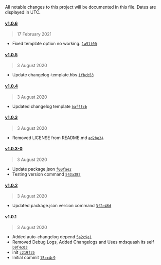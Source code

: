 All notable changes to this project will be documented in this file. Dates are displayed in UTC.

#### [v1.0.6](https://github.com/Phara0h/mdsquash/compare/v1.0.5...v1.0.6)

> 17 February 2021

- Fixed template option no working. [`1a51f00`](https://github.com/Phara0h/mdsquash/commit/1a51f0076cdad4d4af6c4aba24eaf186d1c22963)

#### [v1.0.5](https://github.com/Phara0h/mdsquash/compare/v1.0.4...v1.0.5)

> 3 August 2020

- Update changelog-template.hbs [`1fbcb53`](https://github.com/Phara0h/mdsquash/commit/1fbcb536d08eba3d6a7417cdd85c73de002e55ca)

#### [v1.0.4](https://github.com/Phara0h/mdsquash/compare/v1.0.3...v1.0.4)

> 3 August 2020

- Updated changelog template [`bafffcb`](https://github.com/Phara0h/mdsquash/commit/bafffcbdc9bd364e0dc3e2c6957e918c72ceaa6c)

#### [v1.0.3](https://github.com/Phara0h/mdsquash/compare/v1.0.3-0...v1.0.3)

> 3 August 2020

- Removed LICENSE from README.md [`ad2be34`](https://github.com/Phara0h/mdsquash/commit/ad2be34a39ce3eaabfc470378d63ccc4ac833b6b)

#### [v1.0.3-0](https://github.com/Phara0h/mdsquash/compare/v1.0.2...v1.0.3-0)

> 3 August 2020

- Update package.json [`f00fae2`](https://github.com/Phara0h/mdsquash/commit/f00fae2af4df5262c57159e28eb300f9e5f62cd9)
- Testing version command [`543a382`](https://github.com/Phara0h/mdsquash/commit/543a382ce80f9f383c551d70581f4fd6da28855c)

#### [v1.0.2](https://github.com/Phara0h/mdsquash/compare/v1.0.1...v1.0.2)

> 3 August 2020

- Updated package.json version command [`3f2e46d`](https://github.com/Phara0h/mdsquash/commit/3f2e46dd3c3afbb4ef38a3148f116679b1c26463)

#### v1.0.1

> 3 August 2020

- Added auto-changelog depend [`5a2c9e1`](https://github.com/Phara0h/mdsquash/commit/5a2c9e1c1587a738dc499c0a26f3f5518a867771)
- Removed Debug Logs, Added Changelogs and Uses mdsquash its self [`b9f4c03`](https://github.com/Phara0h/mdsquash/commit/b9f4c0329914414afca7bfae770574776e0e6f4a)
- init [`c219f35`](https://github.com/Phara0h/mdsquash/commit/c219f359295e72df9766d6896722845abdd88e13)
- Initial commit [`15cc4c9`](https://github.com/Phara0h/mdsquash/commit/15cc4c9eb5017eb5d79dd89b2ef113673d271ff7)
